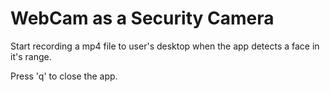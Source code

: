 WebCam as a Security Camera
===========================

Start recording a mp4 file to user's desktop when the app
detects a face in it's range.

Press 'q' to close the app.
